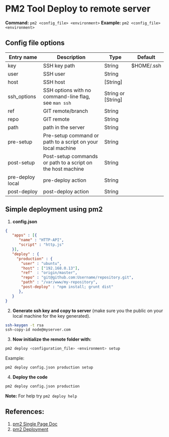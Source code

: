 ﻿# PM2 Tool Deploy to remote server

**Command:** `pm2 <config_file> <environment>`
**Example:** `pm2 <config_file> <environment>`

## Config file options

| Entry name | Description | Type | Default |
|--|--|--|--|
| key | SSH key path | String | $HOME/.ssh |
| user | SSH user | String |
| host | SSH host | [String] |
| ssh_options | SSH options with no command-line flag, see ```man ssh``` | String or [String] |
| ref | GIT remote/branch | String |
| repo | GIT remote | String |
| path | path in the server | String |
| pre-setup | Pre-setup command or path to a script on your local machine | String |
| post-setup | Post-setup commands or path to a script on the host machine | String |
| pre-deploy local | pre-deploy action | String |
| post-deploy | post-deploy action | String |

## Simple deployment using pm2

1. **config.json**

```json
{
   "apps" : [{
      "name" : "HTTP-API",
      "script" : "http.js"
   }],
   "deploy" : {
     "production" : {
       "user" : "ubuntu",
       "host" : ["192.168.0.13"],
       "ref"  : "origin/master",
       "repo" : "git@github.com:Username/repository.git",
       "path" : "/var/www/my-repository",
       "post-deploy" : "npm install; grunt dist"
      },
   }
}
```

2. **Generate ssh key and copy to server** (make sure you the public on your local machine for the key generated).

```bash
ssh-keygen -t rsa
ssh-copy-id node@myserver.com
```

3. **Now initialize the remote folder with:**

```bash
pm2 deploy <configuration_file> <environment> setup
```

Example:

```bash
pm2 deploy config.json production setup
```

4. **Deploy the code**

```bash
pm2 deploy config.json production
```

**Note:** For help try ```pm2 deploy help```

## References:

1. [pm2 Single Page Doc ](https://pm2.keymetrics.io/docs/usage/pm2-doc-single-page/)
2. [pm2 Deployment](https://pm2.keymetrics.io/docs/usage/deployment/)
